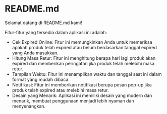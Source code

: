 # README.md

Selamat datang di README.md kami!

Fitur-fitur yang tersedia dalam aplikasi ini adalah:

* Cek Expired Online: Fitur ini memungkinkan Anda untuk memeriksa apakah produk telah expired atau belum berdasarkan tanggal expired yang Anda masukkan.
* Hitung Masa Retur: Fitur ini menghitung berapa hari lagi produk akan expired dan memberikan peringatan jika produk telah melebihi masa retur.
* Tampilan Waktu: Fitur ini menampilkan waktu dan tanggal saat ini dalam format yang mudah dibaca.
* Notifikasi: Fitur ini memberikan notifikasi berupa pesan pop-up jika produk telah expired atau melebihi masa retur.
* Desain yang Menarik: Aplikasi ini memiliki desain yang modern dan menarik, membuat penggunaan menjadi lebih nyaman dan menyenangkan.
